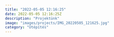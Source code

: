```yaml
---
title: "2022-05-05 12:16:25"
date: 2022-05-05 12:16:25Z
description: "Projektünk"
image: "images/projects/IMG_20220505_121625.jpg"
category: "Útépítés"
---
```


